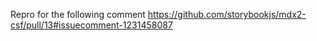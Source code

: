 Repro for the following comment https://github.com/storybookjs/mdx2-csf/pull/13#issuecomment-1231458087
